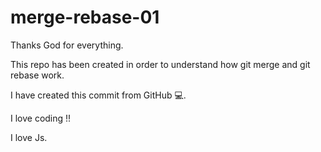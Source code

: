 # merge-rebase-01
Thanks God for everything.

This repo has been created in order to understand how git merge and git rebase work.

I have created this commit from GitHub 💻.

I love coding !!

I love Js.

